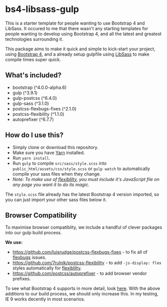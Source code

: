 # bs4-libsass-gulp
This is a starter template for people wanting to use Bootstrap 4 and LibSass. It occured to me that there wasn't any starting templates for people wanting to develop using Bootstrap 4, and all the latest and greatest technologies surrounding it.

This package aims to make it quick and simple to kick-start your project, using [Bootstrap 4](https://v4-alpha.getbootstrap.com/), and a already setup gulpfile using [LibSass](http://sass-lang.com/libsass) to make compile times super quick.

## What's included?
* bootstrap (^4.0.0-alpha.6)
* gulp (^3.9.1)
* gulp-postcss (^6.4.0)
* gulp-sass (^3.1.0)
* postcss-flexbugs-fixes (^2.1.0)
* postcss-flexibility (^1.1.0)
* autoprefixer (^6.7.7)

## How do I use this?
* Simply clone or download this repository.
* Make sure you have [Yarn](https://yarnpkg.com/en/docs/install) installed.
* Run `yarn install`.
* Run `gulp` to compile `src/sass/style.scss` into `public_html/assets/css/style.scss` or `gulp watch` to automatically compile your sass files when they change.
* *Note: To make use of [flexiblilty](https://github.com/jonathantneal/flexibility), you must include it's JavaScript file on any page you want it to do its magic.*

The `style.scss` file already has the latest Bootstrap 4 version imported, so you can just import your other sass files below it.

## Browser Compatibility
To maximise browser compatiblity, we include a handful of clever packages into our gulp build process.

**We use:**
* https://github.com/luisrudge/postcss-flexbugs-fixes - to fix all of [flexbugs](https://github.com/philipwalton/flexbugs) issues.
* https://github.com/7rulnik/postcss-flexibility - to add `-js-display: flex` styles automatically for [flexiblilty](https://github.com/jonathantneal/flexibility).
* https://github.com/postcss/autoprefixer - to add browser vendor prefixes.

To see what Bootstrap 4 supports in more detail, look [here](https://v4-alpha.getbootstrap.com/getting-started/browsers-devices/). With the above additions to our build process, we should only increase this. In my testing, IE 9 works decently in most scenarios.
